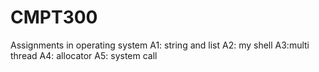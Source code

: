 # CMPT300
Assignments in operating system
A1: string and list A2: my shell A3:multi thread A4: allocator A5: system call
